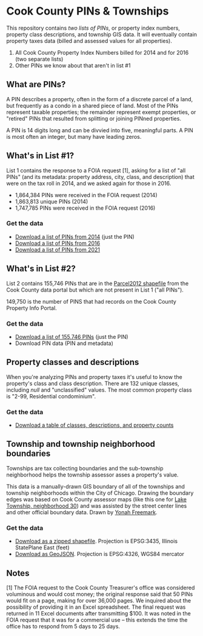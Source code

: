 # Cook County PINs & Townships

This repository contains *two lists of PINs*, or property index numbers, property class descriptions, and township GIS data. It will eventually contain property taxes data (billed and assessed values for all properties).

1. All Cook County Property Index Numbers billed for 2014 and for 2016 (two separate lists)
2. Other PINs we know about that aren't in list #1

## What are PINs?
A PIN describes a property, often in the form of a discrete parcel of a land, but frequently as a condo in a shared piece of land. Most of the PINs represent taxable properties; the remainder represent exempt properties, or "retired" PINs that resulted from splitting or joining PINned properties. 

A PIN is 14 digits long and can be divvied into five, meaningful parts. A PIN is most often an integer, but many have leading zeros.

## What's in List #1?
List 1 contains the response to a FOIA request [1], asking for a list of "all PINs" (and its metadata: property address, city, class, and description) that were on the tax roll in 2014, and we asked again for those in 2016. 

* 1,864,384 PINs were received in the FOIA request (2014)
* 1,863,813 unique PINs (2014)
* 1,747,785 PINs were received in the FOIA request (2016)

### Get the data
* [Download a list of PINs from 2014](https://github.com/ChicagoCityscape/pins/blob/master/all_cook_pins_1863813.csv.zip) (just the PIN)
* [Download a list of PINs from 2016](https://github.com/ChicagoCityscape/pins/blob/master/2016-PINs-cook-county-treasurer_pin-only.csv.zip)
* [Download a list of PINs from 2021](https://github.com/ChicagoCityscape/pins/blob/master/pins_2021.csv.zip)

## What's in List #2?
List 2 contains 155,746 PINs that are in the [Parcel2012 shapefile](https://datacatalog.cookcountyil.gov/GIS-Maps/ccgisdata-Parcel-2012/e62c-6rz8) from the Cook County data portal but which are not present in List 1 ("all PINs"). 

149,750 is the number of PINS that had records on the Cook County Property Info Portal.

### Get the data
* [Download a list of 155,746 PINs](https://github.com/ChicagoCityscape/pins/blob/master/missing_parcel_pins_155746.csv.zip) (just the PIN)
* Download PIN data (PIN and metadata)

## Property classes and descriptions
When you're analyzing PINs and property taxes it's useful to know the property's class and class description. There are 132 unique classes, including *null* and "unclassified" values. The most common property class is "2-99, Residential condominium".

### Get the data
* [Download a table of classes, descriptions, and property counts](https://github.com/ChicagoCityscape/pins/blob/master/property_class_descriptions.csv)

## Township and township neighborhood boundaries
Townships are tax collecting boundaries and the sub-township neighborhood helps the township assessor asses a property's value. 

This data is a manually-drawn GIS boundary of all of the townships and township neighborhoods within the City of Chicago. Drawing the boundary edges was based on Cook County assessor maps (like this one for [Lake Township, neighborhood 30](http://www.cookcountyassessor.com/valuationstatistics/maps/LakeNei_030.pdf)) and was assisted by the street center lines and other official boundary data. Drawn by [Yonah Freemark](https://github.com/yfreemark).

### Get the data
* [Download as a zipped shapefile](https://github.com/ChicagoCityscape/pins/blob/master/chicago_townships.zip). Projection is EPSG:3435, Illinois StatePlane East (feet)
* [Download as GeoJSON](https://github.com/ChicagoCityscape/pins/blob/master/chicago_townships.geojson). Projection is EPSG:4326, WGS84 mercator

## Notes
[1] The FOIA request to the Cook County Treasurer's office was considered voluminous and would cost money; the original response said that 50 PINs would fit on a page, making for over 36,000 pages. We inquired about the possibility of providing it in an Excel spreadsheet. The final request was returned in 11 Excel documents after transmitting $100. It was noted in the FOIA request that it was for a commercial use – this extends the time the office has to respond from 5 days to 25 days. 
